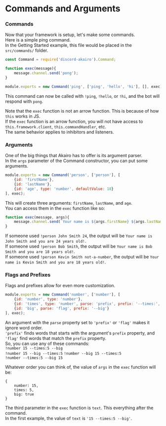 # Commands and Arguments

### Commands
Now that your framework is setup, let's make some commands.  
Here is a simple ping command.  
In the Getting Started example, this file would be placed in the `src/commands/` folder.

```js
const Command = require('discord-akairo').Command;

function exec(message){
    message.channel.send('pong');
}

module.exports = new Command('ping', ['ping', 'hello', 'hi'], [], exec);
```

This command can now be called with `!ping`, `!hello`, or `!hi`, and the bot will respond with `pong`.  

Note that the `exec` function is not an arrow function. This is because of how `this` works in JS.  
If the `exec` function is an arrow function, you will not have access to `this.framework.client`, `this.commandHandler`, etc.  
The same behavior applies to inhibitors and listeners.  

### Arguments
One of the big things that Akairo has to offer is its argument parser.  
In the `args` parameter of the Command constructor, you can put some arguments.  

```js
module.exports = new Command('person', ['person'], [
    {id: 'firstName'},
    {id: 'lastName'},
    {id: 'age', type: 'number', defaultValue: 18}
], exec);
```

This will create three arguments: `firstName`, `lastName`, and `age`.  
You can access them in the `exec` function like so:  

```js
function exec(message, args){
    message.channel.send(`Your name is ${args.firstName} ${args.lastName} and you are ${args.age} years old!`);
}
```

If someone used `!person John Smith 24`, the output will be `Your name is John Smith and you are 24 years old!`.  
If someone used `!person Bob Smith`, the output will be `Your name is Bob Smith and you are 18 years old!`.  
If someone used `!person Kevin Smith not-a-number`, the output will be `Your name is Kevin Smith and you are 18 years old!`.  

### Flags and Prefixes
Flags and prefixes allow for even more customization.  

```js
module.exports = new Command('number', ['number'], [
    {id: 'number', type: 'number'},
    {id: 'times', type: 'number', parse: 'prefix', prefix: '--times:', defaultValue: 1},
    {id: 'big', parse: 'flag', prefix: '--big'}
], exec);
```

An argument with the `parse` property set to `'prefix'` or `'flag'` makes it ignore word order.  
`'prefix'` finds words that starts with the argument's `prefix` property, and `'flag'` find words that match the `prefix` property.  
So, you can use any of these commands:  
`!number 15 --times:5 --big`  
`!number 15 --big --times:5`
`!number --big 15 --times:5`  
`!number --times:5 --big 15`  

Whatever order you can think of, the value of `args` in the `exec` function will be:  
```
{
    number: 15,
    times: 5,
    big: true
}
```

The third parameter in the `exec` function is `text`. This everything after the command.  
In the first example, the value of `text` is `'15 --times:5 --big'`.  